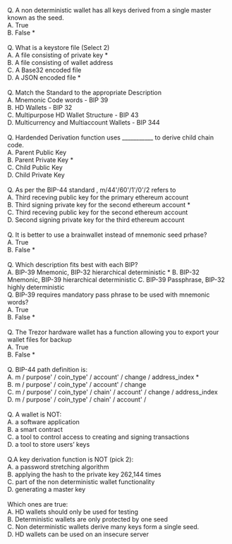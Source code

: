 Q. A non deterministic wallet has all keys derived from a single master known as the seed.<br/>
A. True<br/>
B. False * <br/>
<br/>
Q. What is a keystore file (Select 2)<br/>
A. A file consisting of private key *<br/>
B. A file consisting of wallet address<br/>
C. A Base32 encoded file<br/>
D. A JSON encoded file *<br/>
<br/>
Q. Match the Standard to the appropriate Description<br/>
A. Mnemonic Code words - BIP 39<br/>
B. HD Wallets - BIP 32<br/>
C. Multipurpose HD Wallet Structure - BIP 43<br/>
D. Multicurrency and Multiaccount Wallets - BIP 344<br/>
<br/>
Q. Hardended Derivation function uses ___________ to derive child chain code.<br/>
A. Parent Public Key<br/>
B. Parent Private Key *<br/>
C. Child Public Key<br/>
D. Child Private Key<br/>
<br/>
Q. As per the BIP-44 standard , m/44'/60'/1'/0'/2 refers to<br/>
A. Third receving public key for the primary ethereum account<br/>
B. Third signing private key for the second ethereum account *<br/>
C. Third receving public key for the second ethereum account<br/>
D. Second signing private key for the third ethereum account<br/>
<br/>
Q. It is better to use a brainwallet instead of mnemonic seed prhase? <br/>
A. True<br/>
B. False *<br/>
<br/>
Q. Which description fits best with each BIP?<br/>
A. BIP-39 Mnemonic, BIP-32 hierarchical deterministic *
B. BIP-32 Mnemonic, BIP-39 hierarchical deterministic
C. BIP-39 Passphrase, BIP-32 highly deterministic
<br/>
Q. BIP-39 requires mandatory pass phrase to be used with mnemonic words?</br>
A. True<br/>
B. False *<br/>
<br/>
Q. The Trezor hardware wallet has a function allowing you to export your wallet files for backup<br/>
A. True<br/>
B. False *<br/>
<br/>
Q. BIP-44 path definition is:<br/>
A. m / purpose' / coin_type' / account' / change / address_index *<br/>
B. m / purpose' / coin_type' / account' / change<br/>
C. m / purpose' / coin_type' / chain' / account' / change / address_index<br/>
D. m / purpose' / coin_type' / chain' / account' / <br/>
<br/>
Q. A wallet is NOT:<br/>
A. a software application<br/>
B. a smart contract<br/>
C. a tool to control access to creating and signing transactions<br/>
D. a tool to store users’ keys<br/>
<br/>
Q.A key derivation function is NOT (pick 2):<br/>
A. a password stretching algorithm<br/>
B. applying the hash to the private key 262,144 times<br/>
C. part of the non deterministic wallet functionality<br/>
D. generating a master key<br/>
<br/>
Which ones are true:<br/>
A. HD wallets should only be used for testing<br/>
B. Deterministic wallets are only protected by one seed<br/>
C. Non deterministic wallets derive many keys form a single seed.<br/>
D. HD wallets can be used on an insecure server<br/>
